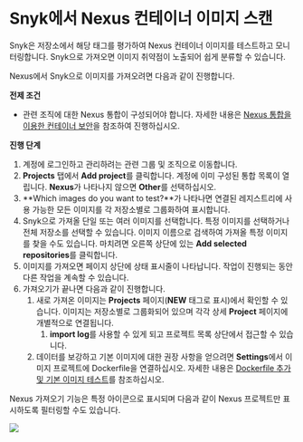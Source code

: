 # Snyk에서 Nexus 컨테이너 이미지 스캔

Snyk은 저장소에서 해당 태그를 평가하여 Nexus 컨테이너 이미지를 테스트하고 모니터링합니다. Snyk으로 가져오면 이미지 취약점이 노출되어 쉽게 분류할 수 있습니다.

Nexus에서 Snyk으로 이미지를 가져오려면 다음과 같이 진행합니다.

**전제 조건**

* 관련 조직에 대한 Nexus 통합이 구성되어야 합니다. 자세한 내용은 [Nexus 통합을 이용한 컨테이너 보안](container-security-with-nexus-integration.md)을 참조하여 진행하십시오.

**진행 단계**

1. 계정에 로그인하고 관리하려는 관련 그룹 및 조직으로 이동합니다.
2. **Projects** 탭에서 **Add project**를 클릭합니다. 계정에 이미 구성된 통합 목록이 열립니다. **Nexus**가 나타나지 않으면 **Other**를 선택하십시오.
3. **Which images do you want to test?**가 나타나면 연결된 레지스트리에 사용 가능한 모든 이미지를 각 저장소별로 그룹화하여 표시합니다.
4. Snyk으로 가져올 단일 또는 여러 이미지를 선택합니다. 특정 이미지를 선택하거나 전체 저장소를 선택할 수 있습니다. 이미지 이름으로 검색하여 가져올 특정 이미지를 찾을 수도 있습니다. 마치려면 오른쪽 상단에 있는 **Add selected repositories**를 클릭합니다.
5. 이미지를 가져오면 페이지 상단에 상태 표시줄이 나타납니다. 작업이 진행되는 동안 다른 작업을 계속할 수 있습니다.
6. 가져오기가 끝나면 다음과 같이 진행합니다.
   1. 새로 가져온 이미지는 **Projects** 페이지(**NEW** 태그로 표시)에서 확인할 수 있습니다. 이미지는 저장소별로 그룹화되어 있으며 각각 상세 **Project** 페이지에 개별적으로 연결됩니다.
      1. **import log**를 사용할 수 있게 되고 프로젝트 목록 상단에서 접근할 수 있습니다.
   2. 데이터를 보강하고 기본 이미지에 대한 권장 사항을 얻으려면 **Settings**에서 이미지 프로젝트에 Dockerfile을 연결하십시오. 자세한 내용은 [Dockerfile 추가 및 기본 이미지 테스트](../../scan-your-dockerfile/adding-your-dockerfile-and-test-your-base-image.md)를 참조하십시오.

Nexus 가져오기 기능은 특정 아이콘으로 표시되며 다음과 같이 Nexus 프로젝트만 표시하도록 필터링할 수도 있습니다.

![](../../../../.gitbook/assets/mceclip0-18-.png)
